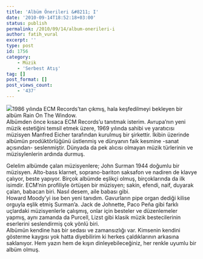 ```yaml
---
title: 'Albüm Önerileri &#8211; I'
date: '2010-09-14T18:52:18+03:00'
status: publish
permalink: /2010/09/14/album-onerileri-i
author: fatih_vural
excerpt: ''
type: post
id: 1756
category:
    - Müzik
    - 'Serbest Atış'
tag: []
post_format: []
post_views_count:
    - '437'
---
```

[![](http://46.137.161.244/wp-content/uploads/2010/09/51kS8WzAlFL._SL500_AA300_.jpg)](http://46.137.161.244/wp-content/uploads/2010/09/51kS8WzAlFL._SL500_AA300_.jpg)1986 yılında ECM Records’tan çıkmış, hala keşfedilmeyi bekleyen bir albüm Rain On The Window.  
Albümden önce kısaca ECM Records’u tanıtmak isterim. Avrupa’nın yeni müzik estetiğini temsil etmek üzere, 1969 yılında sahibi ve yaratıcısı müzisyen Manfred Eicher tarafından kurulmuş bir şirkettir. İkibin üzerinde albümün prodüktörlüğünü üstlenmiş ve dünyanın faik kesmine -sanat açısından- seslenmiştir. Dünyada da pek alıcısı olmayan müzik türlerinin ve müzisylenlerin ardında durmuş.  
  
Gelelim albümde çalan müzisyenlere; John Surman 1944 doğumlu bir müzisyen. Alto-bass klarnet, soprano-bariton saksafon ve nadiren de klavye çalıyor, beste yapıyor. Birçok albümde eşlikçi olmuş, birçoklarında da ilk isimdir. ECM’nin profiliyle örtüşen bir müzisyen; sakin, efendi, naif, duyarak çalan, babacan biri. Nasıl desem, aile babası gibi.  
Howard Moody’yi ise ben yeni tanıdım. Gavurların pipe organ dediği kilise orguyla eşlik etmiş Surman’a. Jack de Johnette, Paco Peña gibi farklı uçlardaki müzisyenlerle çalışmış, onlar için besteler ve düzenlemeler yapmış, aynı zamanda da Purcell, Lizst gibi klasik müzik bestecilerinin eserlerini seslendirmiş çok yönlü biri.  
Albümün kendine has bir sedası ve zamansızlığı var. Kimsenin kendini gösterme kaygısı yok hatta diyebilirim ki herkes çaldıklarının arkasına saklanıyor. Hem yazın hem de kışın dinleyebileceğiniz, her renkle uyumlu bir albüm olmuş.
